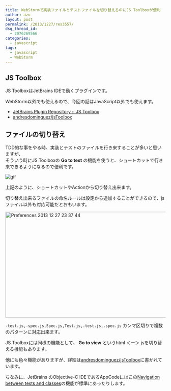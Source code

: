 ```yaml
---
title: WebStormで実装ファイルとテストファイルを切り替えるのにJS Toolboxが便利
author: azu
layout: post
permalink: /2013/1227/res3557/
dsq_thread_id:
  - 2076269566
categories:
  - javascript
tags:
  - javascript
  - WebStorm
---
```

## JS Toolbox

JS ToolboxはJetBrains IDEで動くプラグインです。

WebStorm以外でも使えるので、今回の話はJavaScript以外でも使えます。

*   [JetBrains Plugin Repository :: JS Toolbox][1]
*   [andresdominguez/jsToolbox][2]

## ファイルの切り替え

TDD的な事をやる時、実装とテストのファイルを行き来することが多いと思いますが、  
そういう時にJS Toolboxの **Go to test** の機能を使うと、ショートカットで行き来できるようになるので便利です。

![gif][3]

上記のように、ショートカットやActionから切り替え出来ます。

切り替え出来るファイルの命名ルールは設定から追加することができるので、jsファイル以外も対応可能だとおもいます。

<img src="https://efcl.info/wp-content/uploads/2013/12/Preferences-2013-12-27-23-37-44.jpg" alt="Preferences 2013 12 27 23 37 44" title="Preferences 2013-12-27 23-37-44.jpg" border="0" width="600" height="333" />

`-test.js,-spec.js,Spec.js,Test.js,.test.js,.spec.js` カンマ区切りで複数のパターンに対応出来ます。

JS Toolboxには同様の機能として、 **Go to view** というhtml ＜ー＞ jsを切り替える機能もあります。

他にも色々機能がありますが、詳細は[andresdominguez/jsToolbox][2]に書かれています。

ちなみに、JetBrains のObjective-C IDEであるAppCodeにはこの[Navigation between tests and classes][4]の機能が標準にあったりします。

 [1]: http://plugins.jetbrains.com/plugin/7353?pr=phpStorm "JetBrains Plugin Repository :: JS Toolbox"
 [2]: https://github.com/andresdominguez/jsToolbox "andresdominguez/jsToolbox"
 [3]: https://gyazo.com/044f65df14de349f52aaf9d09c7f602e.gif
 [4]: http://blog.jetbrains.com/objc/2013/02/appcode-2-0-eap-build-126-206/ "Navigation between tests and classes"
